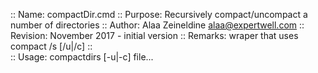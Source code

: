 :: Name:     compactDir.cmd
:: Purpose:  Recursively compact/uncompact a number of directories 
:: Author:   Alaa Zeineldine   alaa@expertwell.com
:: Revision: November 2017 - initial version 
:: Remarks: wraper that uses compact /s [/u|/c]
::          
:: Usage: compactdirs [-u|-c] file...